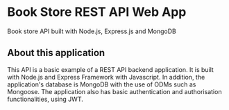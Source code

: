 # Book Store REST API Web App 
Book store API built with Node.js, Express.js and MongoDB
## About this application
This API is a basic example of a REST API backend application.
It is built with Node.js and Express Framework with Javascript. In addition, the application's database is MongoDB with the use of ODMs such as Mongoose. The application also has basic authentication and authorisation functionalities, using JWT.
